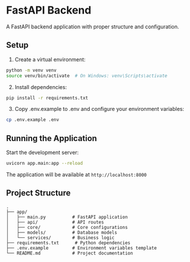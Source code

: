 # FastAPI Backend

A FastAPI backend application with proper structure and configuration.

## Setup

1. Create a virtual environment:
```bash
python -m venv venv
source venv/bin/activate  # On Windows: venv\Scripts\activate
```

2. Install dependencies:
```bash
pip install -r requirements.txt
```

3. Copy .env.example to .env and configure your environment variables:
```bash
cp .env.example .env
```

## Running the Application

Start the development server:
```bash
uvicorn app.main:app --reload
```

The application will be available at `http://localhost:8000`

## Project Structure

```
.
├── app/
│   ├── main.py          # FastAPI application
│   ├── api/             # API routes
│   ├── core/            # Core configurations
│   ├── models/          # Database models
│   └── services/        # Business logic
├── requirements.txt      # Python dependencies
├── .env.example         # Environment variables template
└── README.md            # Project documentation
```
